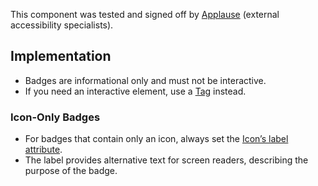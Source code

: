 <vwc-note connotation="success" headline="No issues found">
  <vwc-icon name="check-solid" connotation="success" label="Passed Accessibility Testing" slot="icon" size="0"></vwc-icon>
  <p>This component was tested and signed off by <a href="https://www.applause.com/">Applause</a> (external accessibility specialists).</p>
</vwc-note>

## Implementation

- Badges are informational only and must not be interactive.
- If you need an interactive element, use a [Tag](/components/tag/) instead.

### Icon-Only Badges

- For badges that contain only an icon, always set the [Icon’s label attribute](/components/icon/code/#label).
- The label provides alternative text for screen readers, describing the purpose of the badge.
